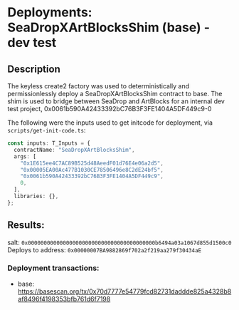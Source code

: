 # Deployments: SeaDropXArtBlocksShim (base) - dev test

## Description

The keyless create2 factory was used to deterministically and permissionlessly deploy a SeaDropXArtBlocksShim contract to base.
The shim is used to bridge between SeaDrop and ArtBlocks for an internal dev test project, 0x0061b590A42433392bC76B3F3FE1404A5DF449c9-0

The following were the inputs used to get initcode for deployment, via `scripts/get-init-code.ts`:

```typescript
const inputs: T_Inputs = {
  contractName: "SeaDropXArtBlocksShim",
  args: [
    "0x1E615ee4C7AC89B525d48AeedF01d76E4e06a2d5",
    "0x00005EA00Ac477B1030CE78506496e8C2dE24bf5",
    "0x0061b590A42433392bC76B3F3FE1404A5DF449c9",
    0,
  ],
  libraries: {},
};
```

## Results:

salt: `0x0000000000000000000000000000000000000000b6494a03a1067d855d1500c0`
Deploys to address: `0x00000007BA9882869f702a2f219aa279f30434aE`

### Deployment transactions:

- base: https://basescan.org/tx/0x70d7777e54779fcd82731daddde825a4328b8af8496f4198353bfb761d6f7198
